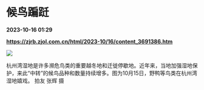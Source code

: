 # 候鸟蹁跹

**2023-10-16 01:29**

**https://zjrb.zjol.com.cn/html/2023-10/16/content_3691386.htm**

![](https://zjrb.zjol.com.cn/images/2023-10/16/zjrb2023101600002v01b004.jpg)

杭州湾湿地是许多濒危鸟类的重要越冬地和迁徙停歇地。近年来，当地加强湿地保护，来此“中转”的候鸟品种和数量持续增多。图为10月15日，野鸭等鸟类在杭州湾湿地嬉戏。 拍友 张辉 摄